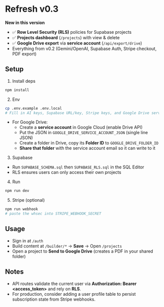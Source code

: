
# Refresh v0.3

**New in this version**
- ✅ **Row Level Security (RLS)** policies for Supabase projects
- ✅ **Projects dashboard** (`/projects`) with view & delete
- ✅ **Google Drive export** via **service account** (`/api/export/drive`)
- Everything from v0.2 (Gemini/OpenAI, Supabase Auth, Stripe checkout, PDF export)

## Setup

1) Install deps
```bash
npm install
```

2) Env
```bash
cp .env.example .env.local
# Fill in AI keys, Supabase URL/key, Stripe keys, and Google Drive service account JSON + Folder ID
```
- For Google Drive:
  - Create a **service account** in Google Cloud (enable Drive API)
  - Put the JSON in `GOOGLE_DRIVE_SERVICE_ACCOUNT_JSON` (single line JSON)
  - Create a folder in Drive, copy its **Folder ID** to `GOOGLE_DRIVE_FOLDER_ID`
  - **Share that folder** with the service account email so it can write to it

3) Supabase
- Run `SUPABASE_SCHEMA.sql` then `SUPABASE_RLS.sql` in the SQL Editor
- RLS ensures users can only access their own projects

4) Run
```bash
npm run dev
```

5) Stripe (optional)
```bash
npm run webhook
# paste the whsec into STRIPE_WEBHOOK_SECRET
```

## Usage
- Sign in at `/auth`
- Build content at `/builder/*` → **Save** → Open `/projects`
- Open a project to **Send to Google Drive** (creates a PDF in your shared folder)

## Notes
- API routes validate the current user via **Authorization: Bearer <access_token>** and rely on **RLS**.
- For production, consider adding a user profile table to persist subscription state from Stripe webhooks.
